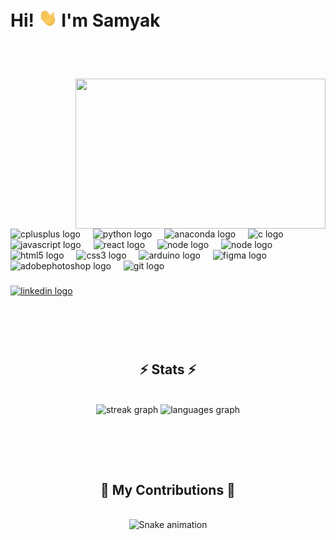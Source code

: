 <h1 style="display: inline-block">Hi! <img src="https://raw.githubusercontent.com/ABSphreak/ABSphreak/master/gifs/Hi.gif" width="30px"> I'm Samyak</h1>
<br><br><br>
<!---->

###

<img align="right" height="240" width = '400' src="https://i.pinimg.com/originals/78/36/37/7836378c30d35718fc29da3778a5dae5.gif" />

###

<!--<h2 align="left">⚒️ Languages & Tools I worked with ⚒️</h2>-->
<div align="left">
  <img src="https://cdn.jsdelivr.net/gh/devicons/devicon/icons/cplusplus/cplusplus-original.svg" height="30" alt="cplusplus logo" />
  <img width="12" />
  <img src="https://cdn.jsdelivr.net/gh/devicons/devicon/icons/python/python-original.svg" height="30" alt="python logo" />
  <img width="12" />
  <img src="https://cdn.jsdelivr.net/gh/devicons/devicon/icons/anaconda/anaconda-original.svg" height="30" alt="anaconda logo" />
  <img width="12" />
  
  <img src="https://cdn.jsdelivr.net/gh/devicons/devicon/icons/c/c-original.svg" height="30" alt="c logo" />
  <img width="12" />
  
  <img src="https://cdn.jsdelivr.net/gh/devicons/devicon/icons/javascript/javascript-original.svg" height="30" alt="javascript logo" />
  <img width="12" />
  <img src="https://cdn.jsdelivr.net/gh/devicons/devicon/icons/react/react-original.svg" height="30" alt="react logo" />
  <img width="12" />
  <img src="https://cdn.jsdelivr.net/gh/devicons/devicon@latest/icons/nodejs/nodejs-original-wordmark.svg" height="30" alt="node logo" />
  <img width="12" />
  
  <img src="https://cdn.jsdelivr.net/gh/devicons/devicon@latest/icons/tailwindcss/tailwindcss-original.svg" height="30" alt="node logo" />
  <img width="12" />
  
  <img src="https://cdn.jsdelivr.net/gh/devicons/devicon/icons/html5/html5-original.svg" height="30" alt="html5 logo" />
  <img width="12" />
  <img src="https://cdn.jsdelivr.net/gh/devicons/devicon/icons/css3/css3-original.svg" height="30" alt="css3 logo" />
  <img width="12" />
  <img src="https://cdn.jsdelivr.net/gh/devicons/devicon/icons/arduino/arduino-original.svg" height="30" alt="arduino logo" />
  <img width="12" />
  <img src="https://cdn.jsdelivr.net/gh/devicons/devicon/icons/figma/figma-original.svg" height="30" alt="figma logo" />
  <img width="12" />
  <img src="https://skillicons.dev/icons?i=ps" height="30" alt="adobephotoshop logo" />
  <img width="12" />
  <img src="https://cdn.jsdelivr.net/gh/devicons/devicon/icons/git/git-original.svg" height="30" alt="git logo" />
  <img width="12" />
  
  
</div>

###

<!--<h2 align="left">📱 Connect with Me 😀</h2>-->
<div align="left">
  <a href="https://www.linkedin.com/in/samyak-choudhary/" target="_blank">
    <img src="https://img.shields.io/static/v1?message=LinkedIn&logo=linkedin&label=&color=0077B5&logoColor=white&labelColor=&style=for-the-badge" height="40" alt="linkedin logo"  />
  </a>

</div>

###
<br><br><br>
<h2 align="center">⚡ Stats ⚡</h2>
<br>
<div align=center>
  <img src="https://streak-stats.demolab.com?user=SAMurai-16&locale=en&mode=daily&theme=dracula&hide_border=false&border_radius=5" height="150" alt="streak graph" />
  <img src="https://github-readme-stats.vercel.app/api/top-langs?username=SAMurai-16&locale=en&hide_title=false&layout=compact&card_width=320&langs_count=5&theme=dracula&hide_border=false" height="150" alt="languages graph" />
</div>

<br/><br/>

<br clear="both">
<div align="center">
  <h2>🐍 My Contributions 🐍</h2>
  <br>
  <img src="https://raw.githubusercontent.com/SAMurai-16/SAMurai-16/output/snake.svg" alt="Snake animation" />
  <br/><br/><br/>
</div>

###
